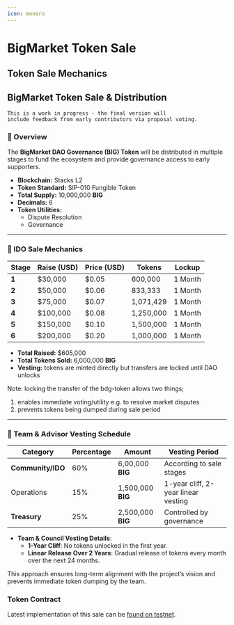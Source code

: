 ```yaml
---
icon: monero
---
```


# BigMarket Token Sale

## Token Sale Mechanics

## BigMarket Token Sale & Distribution

```svelte
This is a work in progress - the final version will 
include feedback from early contributors via proposal voting.
```

### 📌 Overview

The **BigMarket DAO Governance (BIG) Token** will be distributed in multiple stages to fund the ecosystem and provide governance access to early supporters.

* **Blockchain:** Stacks L2
* **Token Standard:** SIP-010 Fungible Token
* **Total Supply:** 10,000,000 **BIG**
* **Decimals:** 6
* **Token Utilities:**
  * Dispute Resolution
  * Governance

***

### 🚀 IDO Sale Mechanics

<table><thead><tr><th>Stage</th><th>Raise (USD)</th><th>Price (USD)</th><th>Tokens</th><th data-hidden>Lockup</th></tr></thead><tbody><tr><td><strong>1</strong></td><td>$30,000</td><td>$0.05</td><td>600,000</td><td>1 Month</td></tr><tr><td><strong>2</strong></td><td>$50,000</td><td>$0.06</td><td>833,333</td><td>1 Month</td></tr><tr><td><strong>3</strong></td><td>$75,000</td><td>$0.07</td><td>1,071,429</td><td>1 Month</td></tr><tr><td><strong>4</strong></td><td>$100,000</td><td>$0.08</td><td>1,250,000</td><td>1 Month</td></tr><tr><td><strong>5</strong></td><td>$150,000</td><td>$0.10</td><td>1,500,000</td><td>1 Month</td></tr><tr><td><strong>6</strong></td><td>$200,000</td><td>$0.20</td><td>1,000,000</td><td>1 Month</td></tr></tbody></table>

* **Total Raised:** $605,000
* **Total Tokens Sold:** 6,000,000 **BIG**
* **Vesting:** tokens are minted directly but transfers are locked until DAO unlocks

Note: locking the transfer of the bdg-token allows two things;

1. enables immediate voting/utility e.g. to resolve market disputes
2. prevents tokens being dumped during sale period

***

### 🔐 Team & Advisor Vesting Schedule

| Category          | Percentage | Amount            | Vesting Period                      |
| ----------------- | ---------- | ----------------- | ----------------------------------- |
| **Community/IDO** | 60%        | 6,00,000 **BIG**  | According to sale stages            |
| Operations        | 15%        | 1,500,000 **BIG** | 1-year cliff, 2-year linear vesting |
| **Treasury**      | 25%        | 2,500,000 **BIG** | Controlled by governance            |

* **Team & Council Vesting Details**:
  * **1-Year Cliff**: No tokens unlocked in the first year.
  * **Linear Release Over 2 Years**: Gradual release of tokens every month over the next 24 months.

This approach ensures long-term alignment with the project’s vision and prevents immediate token dumping by the team.

### Token Contract

Latest implementation of this sale can be [found on testnet](https://explorer.hiro.so/txid/0x5c8e4fa8747e99529d7390b661788d9e3eab1c892c85e854b17b2c30e64c8325?chain=testnet).
